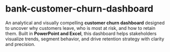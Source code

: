 # bank-customer-churn-dashboard
An analytical and visually compelling **customer churn dashboard** designed to uncover why customers leave, who is most at risk, and how to retain them. Built in **PowerPoint and Excel**, this dashboard helps stakeholders visualize trends, segment behavior, and drive retention strategy with clarity and precision.
